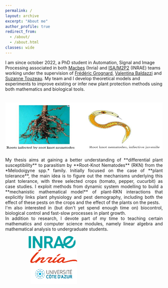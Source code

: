 ```yaml
---
permalink: /
layout: archive
excerpt: "About me"
author_profile: true
redirect_from: 
  - /about/
  - /about.html
classes: wide
---
```

I am since october 2022, a PhD student in Automation, Signal and Image Processing associated in both [Macbes](https://team.inria.fr/macbes/) (Inria) and [ISA/M2P2](https://www6.paca.inrae.fr/institut-sophia-agrobiotech_eng/Research-teams/M2P2) (INRAE) teams working under the supervision of [Frédéric Grognard](http://www-sop.inria.fr/members/Frederic.Grognard), [Valentina Baldazzi](https://www.researchgate.net/profile/Valentina-Baldazzi) and [Suzanne Touzeau](https://www6.paca.inrae.fr/institut-sophia-agrobiotech_eng/Research-teams/M2P2/Team-members/TOUZEAU-Suzanne). My team and I develop theoretical models and experiments to improve existing or infer new plant protection methods using both mathematics and biological tools.

<div align="justify"><img src="../images/background.jpg" width="950px" height="150" vspace="21"><br clear="left"></div>

<div align="justify">My thesis aims at gaining a better understanding of **differential plant susceptibility** to parasitism by **Root-Knot Nematodes** (RKN) from the *Melodoigyne spp.* family. Initially focused on the case of **plant tolerance**, the main idea is to figure out the mechanisms underlying this plant tolerance, with three selected crops (tomato, pepper, cucurbit) as case studies. I exploit methods from dynamic system modelling to build a **mechanistic mathematical model** of plant-RKN interactions that explicitly links plant physiology and pest demography, including both the effect of these pests on the crops and the effect of the plants on the pests.</div>

<div align="justify">I'm also interested in (but don't yet spend enough time on) biocontrol, biological control and fast-slow processes in plant growth.</div>

<div align="justify">In addition to research, I devote part of my time to teaching certain mathematics and computer science modules, namely linear algebra and mathematical analysis to undergraduate students.</div>

<img src="../images/Inrae.png" width="150" hspace="75"> <img src="../images/Inria.png" width="150" hspace="80"> <img src="../images/UCA1.jpg" width="150" hspace="80"><br clear="left">
